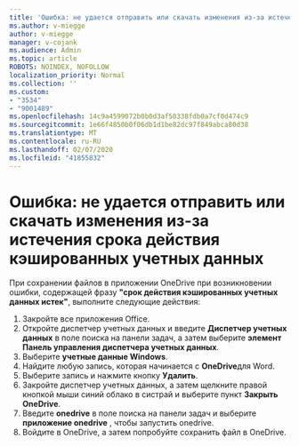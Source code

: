 ```yaml
---
title: 'Ошибка: не удается отправить или скачать изменения из-за истечения срока действия кэшированных учетных данных'
ms.author: v-miegge
author: v-miegge
manager: v-cojank
ms.audience: Admin
ms.topic: article
ROBOTS: NOINDEX, NOFOLLOW
localization_priority: Normal
ms.collection: ''
ms.custom:
- "3534"
- "9001489"
ms.openlocfilehash: 14c9a4599072b0b0d3af50338fdb0a7cf0d474c9
ms.sourcegitcommit: 1e66f4850b0f06db1d1be82dc97f849abca80d38
ms.translationtype: MT
ms.contentlocale: ru-RU
ms.lasthandoff: 02/07/2020
ms.locfileid: "41855832"
---
```

# <a name="error-we-cant-upload-or-download-your-changes-because-your-cached-credentials-have-expired"></a>Ошибка: не удается отправить или скачать изменения из-за истечения срока действия кэшированных учетных данных

При сохранении файлов в приложении OneDrive при возникновении ошибки, содержащей фразу **"срок действия кэшированных учетных данных истек"**, выполните следующие действия:

1. Закройте все приложения Office.
1. Откройте диспетчер учетных данных и введите **Диспетчер учетных данных** в поле поиска на панели задач, а затем выберите **элемент Панель управления диспетчера учетных данных**.
1. Выберите **учетные данные Windows**.
1. Найдите любую запись, которая начинается с **OneDrive**для Word.
1. Выберите запись и нажмите кнопку **Удалить**.
1. Закройте диспетчер учетных данных, а затем щелкните правой кнопкой мыши синий облако в систрай и выберите пункт **Закрыть OneDrive**.
1. Введите **onedrive** в поле поиска на панели задач и выберите **приложение onedrive** , чтобы запустить onedrive.
1. Войдите в OneDrive, а затем попробуйте сохранить файл в OneDrive.
